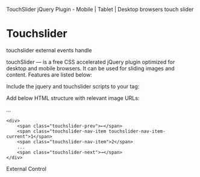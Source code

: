 TouchSlider jQuery Plugin - Mobile | Tablet | Desktop browsers touch slider


Touchslider
===========

touchslider external events handle


touchSlider — is a free CSS accelerated jQuery plugin optimized for desktop and mobile browsers. It can be used for sliding images and content. Features are listed below:

Include the jquery and touchslider scripts to your <head> tag:

<script type="text/javascript" src="/path/jquery-1.9.0.min.js"/>
<script type="text/javascript" src="../vendor/jquery.touchslider.min.js"></script>

<script>
jQuery(function($) {
    $(".touchslider").touchSlider({/*options*/});
});
</script>

Add below HTML structure with relevant image URLs:

<div class="touchslider">
    <div class="touchslider-viewport" style="width:500px;overflow:hidden"><div>
        <div class="touchslider-item"><!-- your html content --></div>
        <div class="touchslider-item"></div>
        ...
    </div></div>

    <div>
        <span class="touchslider-prev">←</span>
        <span class="touchslider-nav-item touchslider-nav-item-current">1</span>
        <span class="touchslider-nav-item">2</span>
        ...
        <span class="touchslider-next">→</span>
    </div>
</div>


External Control 

<div class="changeview">
		<div class="changeviewdiv">
				<!-- html content -->		
		</div>
		<div class="secondview">
		    <!-- html content -->	
		</div>
</div>


